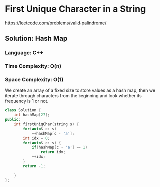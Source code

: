 # First Unique Character in a String
https://leetcode.com/problems/valid-palindrome/

## Solution: Hash Map
### Language: C++
### Time Complexity: O(n)
### Space Complexity: O(1)

We create an array of a fixed size to store values as a hash map, then we iterate through characters from the beginning and look whether its frequency is 1 or not.

```C++
class Solution {
    int hashMap[27];
public:
    int firstUniqChar(string s) {
        for(auto& c: s)
            ++hashMap[c - 'a'];
        int idx = 0;
        for(auto& c: s) {
            if(hashMap[c - 'a'] == 1)
                return idx;
            ++idx;
        }
        return -1;
                
    }
};
```

